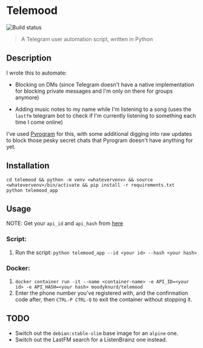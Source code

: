 # Telemood  

![Build status](https://cloud.drone.io/api/badges/moodyknurd/telemood/status.svg?ref=refs/heads/main)

> A Telegram user automation script, written in Python


## Description

I wrote this to automate:

- Blocking on DMs (since Telegram doesn't have a native implementation for blocking private messages and I'm only on there
for groups anymore)

- Adding music notes to my name while I'm listening to a song (uses the `lastfm` telegram bot to check if I'm currently 
listening to something each time I come online)

I've used [Pyrogram](https://github.com/pyrogram/pyrogram) for this, with some additional digging into raw updates to 
block those pesky secret chats that Pyrogram doesn't have anything for yet.


## Installation

    cd telemood && python -m venv <whatevervenv> && source <whatevervenv>/bin/activate && pip install -r requirements.txt
    python telemood_app


## Usage  

NOTE: Get your `api_id` and `api_hash` from [here](https://my.telegram.org/auth?to=apps)

### Script:  
1. Run the script: `python telemood_app --id <your id> --hash <your hash>`

### Docker:  
1. `docker container run -it --name <container-name> -e API_ID=<your id> -e API_HASH=<your hash> moodyknurd/telemood`
2. Enter the phone number you've registered with, and the confirmation code after, then `CTRL-P CTRL-Q` to exit the container without stopping it.
	
## TODO  

- Switch out the `debian:stable-slim` base image for an `alpine` one.
- Switch out the LastFM search for a ListenBrainz one instead.
